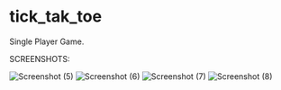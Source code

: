 # tick_tak_toe
Single Player Game.

SCREENSHOTS:



![Screenshot (5)](https://user-images.githubusercontent.com/87565643/146518583-234b179c-d668-48ab-a087-ac9ad5bc691e.png)
![Screenshot (6)](https://user-images.githubusercontent.com/87565643/146518605-139b3099-2bca-46a3-99eb-04c40f0e09b9.png)
![Screenshot (7)](https://user-images.githubusercontent.com/87565643/146518635-28024cfc-b2c9-423d-8c94-9659b80b92a4.png)
![Screenshot (8)](https://user-images.githubusercontent.com/87565643/146518650-ea2f53b1-0c98-4fe6-9002-9a11c56004d9.png)

